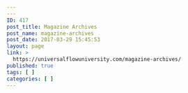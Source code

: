 ```yaml
---
---
ID: 417
post_title: Magazine Archives
post_name: magazine-archives
post_date: 2017-03-29 15:45:53
layout: page
link: >
  https://universalflowuniversity.com/magazine-archives/
published: true
tags: [ ]
categories: [ ]
---
```

